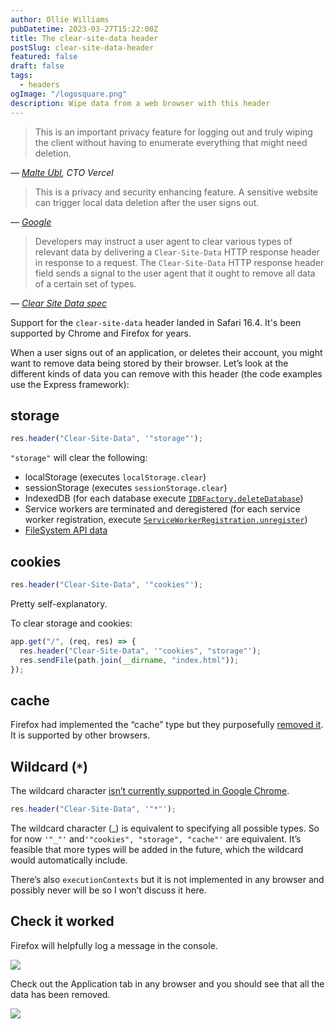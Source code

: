 ```yaml
---
author: Ollie Williams
pubDatetime: 2023-03-27T15:22:00Z
title: The clear-site-data header
postSlug: clear-site-data-header
featured: false
draft: false
tags:
  - headers
ogImage: "/logosquare.png"
description: Wipe data from a web browser with this header
---
```


> This is an important privacy feature for logging out and truly wiping the client without having to enumerate everything that might need deletion.

<cite>— [Malte Ubl](https://twitter.com/cramforce/status/1583064493688426503), CTO Vercel</cite>

> This is a privacy and security enhancing feature. A sensitive website can trigger local data deletion after the user signs out.

<cite>— [Google](https://chromestatus.com/feature/4713262029471744)</cite>

> Developers may instruct a user agent to clear various types of relevant data by delivering a `Clear-Site-Data` HTTP response header in response to a request. The `Clear-Site-Data` HTTP response header field sends a signal to the user agent that it ought to remove all data of a certain set of types.

<cite>— [Clear Site Data spec](https://w3c.github.io/webappsec-clear-site-data/)</cite>

Support for the `clear-site-data` header landed in Safari 16.4. It's been supported by Chrome and Firefox for years.

When a user signs out of an application, or deletes their account, you might want to remove data being stored by their browser. Let’s look at the different kinds of data you can remove with this header (the code examples use the Express framework):

## storage

```js
res.header("Clear-Site-Data", '"storage"');
```

`"storage"` will clear the following:

- localStorage (executes `localStorage.clear`)
- sessionStorage (executes `sessionStorage.clear`)
- IndexedDB (for each database execute [`IDBFactory.deleteDatabase`](https://developer.mozilla.org/en-US/docs/Web/API/IDBFactory/deleteDatabase))
- Service workers are terminated and deregistered (for each service worker registration, execute [`ServiceWorkerRegistration.unregister`](https://developer.mozilla.org/en-US/docs/Web/API/ServiceWorkerRegistration/unregister))
- [FileSystem API data](https://developer.mozilla.org/en-US/docs/Web/API/File_and_Directory_Entries_API)

## cookies

```js
res.header("Clear-Site-Data", '"cookies"');
```

Pretty self-explanatory.

To clear storage and cookies:

```js
app.get("/", (req, res) => {
  res.header("Clear-Site-Data", '"cookies", "storage"');
  res.sendFile(path.join(__dirname, "index.html"));
});
```

## cache

Firefox had implemented the “cache” type but they purposefully [removed it](https://groups.google.com/a/mozilla.org/g/dev-platform/c/I939w1yrTp4?pli=1). It is supported by other browsers.

## Wildcard (`*`)

The wildcard character [isn’t currently supported in Google Chrome](https://bugs.chromium.org/p/chromium/issues/detail?id=898503).

```js
res.header("Clear-Site-Data", '"*"');
```

The wildcard character (_) is equivalent to specifying all possible types. So for now `'"_"'` and`'"cookies", "storage", "cache"'` are equivalent. It’s feasible that more types will be added in the future, which the wildcard would automatically include.

There’s also `executionContexts` but it is not implemented in any browser and possibly never will be so I won’t discuss it here.

## Check it worked

Firefox will helpfully log a message in the console.

![](/clear.png)

Check out the Application tab in any browser and you should see that all the data has been removed.

![](/applicationtab.png)
